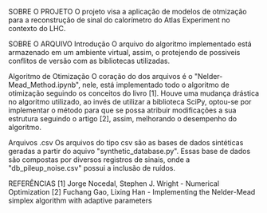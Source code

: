 SOBRE O PROJETO
O projeto visa a aplicação de modelos de otmização para a reconstrução de sinal do calorímetro do Atlas Experiment no contexto do LHC.

SOBRE O ARQUIVO
Introdução
O arquivo do algoritmo implementado está armazenado em um ambiente virtual, assim, o protejendo de possiveis conflitos de versão com as bibliotecas utilizadas.

Algoritmo de Otimização
O coração do dos arquivos é o "Nelder-Mead_Method.ipynb", nele, está implementado todo o algoritmo de otimização seguindo os conceitos do livro [1]. 
Houve uma mudança drástica no algoritmo utilizado, ao invés de utilizar a biblioteca SciPy, optou-se por implementar o método para que se possa atribuir modificações a sua estrutura seguindo o artigo [2], assim, melhorando o desempenho do algoritmo.

Arquivos .csv
Os arquivos do tipo csv são as bases de dados sintéticas geradas a partir do aquivo "synthetic_database.py". Essas base de dados são compostas por diversos registros de sinais, onde a "db_pileup_noise.csv" possui a inclusão de ruídos.

REFERÊNCIAS
[1] Jorge Nocedal, Stephen J. Wright - Numerical Optimization
[2] Fuchang Gao, Lixing Han - Implementing the Nelder-Mead simplex algorithm with adaptive parameters
